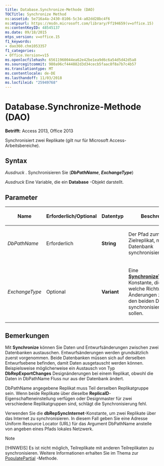 ```yaml
---
title: Database.Synchronize-Methode (DAO)
TOCTitle: Synchronize Method
ms:assetid: 5e716a4a-2430-8106-5c34-a02dd28bc4f6
ms:mtpsurl: https://msdn.microsoft.com/library/Ff194659(v=office.15)
ms:contentKeyID: 48545137
ms.date: 09/18/2015
mtps_version: v=office.15
f1_keywords:
- dao360.chm1053357
f1_categories:
- Office.Version=v15
ms.openlocfilehash: 65611960044ea62e42be1ea9d6c6a54d5d42d5a8
ms.sourcegitcommit: 980a96cf444882d3d34cecb5faac8f8a7b7c4b57
ms.translationtype: MT
ms.contentlocale: de-DE
ms.lasthandoff: 11/03/2018
ms.locfileid: "25949768"
---
```

# <a name="databasesynchronize-method-dao"></a>Database.Synchronize-Methode (DAO)


**Betrifft**: Access 2013, Office 2013

Synchronisiert zwei Replikate (gilt nur für Microsoft Access-Arbeitsbereiche).

## <a name="syntax"></a>Syntax

*Ausdruck* . Synchronisieren Sie (***DbPathName***, ***ExchangeType***)

*Ausdruck* Eine Variable, die ein **Database** -Objekt darstellt.

## <a name="parameters"></a>Parameter

<table>
<colgroup>
<col style="width: 25%" />
<col style="width: 25%" />
<col style="width: 25%" />
<col style="width: 25%" />
</colgroup>
<thead>
<tr class="header">
<th><p>Name</p></th>
<th><p>Erforderlich/Optional</p></th>
<th><p>Datentyp</p></th>
<th><p>Beschreibung</p></th>
</tr>
</thead>
<tbody>
<tr class="odd">
<td><p><em>DbPathName</em></p></td>
<td><p>Erforderlich</p></td>
<td><p><strong>String</strong></p></td>
<td><p>Der Pfad zum Zielreplikat, mit dem die Datenbank synchronisiert wird.</p></td>
</tr>
<tr class="even">
<td><p><em>ExchangeType</em></p></td>
<td><p>Optional</p></td>
<td><p><strong>Variant</strong></p></td>
<td><p>Eine <strong><a href="synchronizetypeenum-enumeration-dao.md">SynchronizeTypeEnum</a></strong>-Konstante, die angibt, in welche Richtung Änderungen zwischen den beiden Datenbanken synchronisiert werden sollen.</p></td>
</tr>
</tbody>
</table>


## <a name="remarks"></a>Bemerkungen

Mit **Synchronize** können Sie Daten und Entwurfsänderungen zwischen zwei Datenbanken austauschen. Entwurfsänderungen werden grundsätzlich zuerst vorgenommen. Beide Datenbanken müssen sich auf derselben Entwurfsebene befinden, damit Daten ausgetauscht werden können. Beispielsweise möglicherweise ein Austausch von Typ **DbRepExportChanges** Designänderungen bei einem Replikat, obwohl die Daten in DbPathName Fluss nur aus der Datenbank ändert.

DbPathName angegebene Replikat muss Teil derselben Replikatgruppe sein. Wenn beide Replikate über dieselbe **ReplicaID**-Eigenschafteneinstellung verfügen oder Designmaster für zwei verschiedene Replikatgruppen sind, schlägt die Synchronisierung fehl.

Verwenden Sie die **dbRepSyncInternet**-Konstante, um zwei Replikate über das Internet zu synchronisieren. In diesem Fall geben Sie eine Adresse Uniform Resource Locator (URL) für das Argument DbPathName anstelle von angeben eines Pfads lokales Netzwerk.


> [!NOTE]
> [!HINWEIS] Es ist nicht möglich, Teilreplikate mit anderen Teilreplikaten zu synchronisieren. Weitere Informationen erhalten Sie im Thema zur [PopulatePartial](database-populatepartial-method-dao.md) -Methode.


